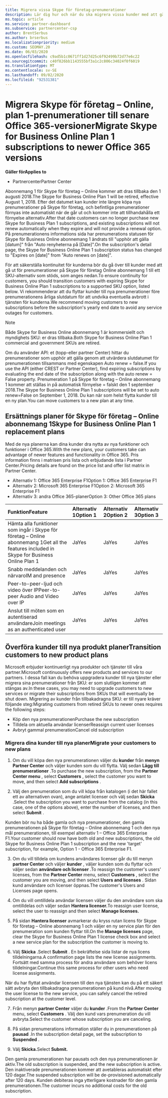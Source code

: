 ```yaml
---
title: Migrera vissa Skype för företag-prenumerationer
description: Lär dig hur och när du ska migrera vissa kunder med att gå ut prenumerationer på Skype för företag Online abonnemang 1 till nya Office 365-versioner.
ms.topic: article
ms.service: partner-dashboard
ms.subservice: partnercenter-csp
author: BrentSerbus
ms.author: brserbus
ms.localizationpriority: medium
ms.custom: SEOMAY.20
ms.date: 06/03/2020
ms.openlocfilehash: c9ad5b1c0671ff1d27d25c6f92499b72d77e6c22
ms.sourcegitcommit: c40f826bb1143555bf3a1c2c806c34024f0f6019
ms.translationtype: MT
ms.contentlocale: sv-SE
ms.lasthandoff: 09/02/2020
ms.locfileid: "92531381"
---
```

# <a name="migrate-skype-for-business-online-plan-1-subscriptions-to-newer-office-365-versions"></a><span data-ttu-id="3b810-103">Migrera Skype för företag – Online, plan 1-prenumerationer till senare Office 365-versioner</span><span class="sxs-lookup"><span data-stu-id="3b810-103">Migrate Skype for Business Online Plan 1 subscriptions to newer Office 365 versions</span></span>

<span data-ttu-id="3b810-104">**Gäller för**</span><span class="sxs-lookup"><span data-stu-id="3b810-104">**Applies to**</span></span>

- <span data-ttu-id="3b810-105">Partnercenter</span><span class="sxs-lookup"><span data-stu-id="3b810-105">Partner Center</span></span>

<span data-ttu-id="3b810-106">Abonnemang 1 för Skype för företag – Online kommer att dras tillbaka den 1 augusti 2018.</span><span class="sxs-lookup"><span data-stu-id="3b810-106">The Skype for Business Online Plan 1 will be retired, effective August 1, 2018.</span></span> <span data-ttu-id="3b810-107">Efter det datumet kan kunder inte längre köpa nya prenumerationer på Skype för företag, och befintliga prenumerationer förnyas inte automatiskt när de går ut och kommer inte att tillhandahålla ett förnyelse alternativ.</span><span class="sxs-lookup"><span data-stu-id="3b810-107">After that date customers can no longer purchase new Skype for Business Plan 1 subscriptions, and existing subscriptions will not renew automatically when they expire and will not provide a renewal option.</span></span> <span data-ttu-id="3b810-108">På prenumerationens informations sida har prenumerations statusen för Skype för Business Online abonnemang 1 ändrats till "upphör att gälla [datum]" från "Auto renyheterna på [Date]".</span><span class="sxs-lookup"><span data-stu-id="3b810-108">On the subscription's detail page, the Skype for Business Online Plan 1 subscription status has changed to "Expires on [date]" from "Auto renews on [date]".</span></span>  

<span data-ttu-id="3b810-109">För att säkerställa kontinuitet för kunderna bör du gå över till kunder med att gå ut för prenumerationer på Skype för företag Online abonnemang 1 till ett SKU-alternativ som stöds, som anges nedan.</span><span class="sxs-lookup"><span data-stu-id="3b810-109">To ensure continuity for customers, you should transition customers with expiring Skype for Business Online Plan 1 subscriptions to a supported SKU option, listed below.</span></span> <span data-ttu-id="3b810-110">Vi rekommenderar att du flyttar kunder till nya prenumerationer före prenumerationens årliga slutdatum för att undvika eventuella avbrott i tjänsten för kunderna.</span><span class="sxs-lookup"><span data-stu-id="3b810-110">We recommend moving customers to new subscriptions before the subscription's yearly end date to avoid any service outages for customers.</span></span> 

>[!NOTE]
><span data-ttu-id="3b810-111">Både Skype for Business Online abonnemang 1 är kommersiellt och myndighets SKU: er dras tillbaka.</span><span class="sxs-lookup"><span data-stu-id="3b810-111">Both Skype for Business Online Plan 1 commercial and government SKUs are retired.</span></span>

<span data-ttu-id="3b810-112">Om du använder API: et (topp-eller partner Center) hittar du prenumerationer som upphör att gälla genom att utvärdera slutdatumet för prenumerationen tillsammans med egenskapen Auto renew = false.</span><span class="sxs-lookup"><span data-stu-id="3b810-112">If you use the API (either CREST or Partner Center), find expiring subscriptions by evaluating the end date of the subscription along with the auto renew = False property.</span></span> <span data-ttu-id="3b810-113">Prenumeration 1 på Skype för företag – Online abonnemang 1 kommer att ställas in på automatisk förnyelse = falskt den 1 september 2018.</span><span class="sxs-lookup"><span data-stu-id="3b810-113">The Skype for Business Online Plan 1 subscriptions will be set to auto renew=False on September 1, 2018.</span></span> <span data-ttu-id="3b810-114">Du kan när som helst flytta kunder till en ny plan.</span><span class="sxs-lookup"><span data-stu-id="3b810-114">You can move customers to a new plan at any time.</span></span> 

## <a name="skype-for-business-online-plan-1-replacement-plans"></a><span data-ttu-id="3b810-115">Ersättnings planer för Skype för företag – Online abonnemang 1</span><span class="sxs-lookup"><span data-stu-id="3b810-115">Skype for Business Online Plan 1 replacement plans</span></span>

<span data-ttu-id="3b810-116">Med de nya planerna kan dina kunder dra nytta av nya funktioner och funktioner i Office 365.</span><span class="sxs-lookup"><span data-stu-id="3b810-116">With the new plans, your customers take can advantage of newer features and functionality in Office 365.</span></span> <span data-ttu-id="3b810-117">Pris information finns i matrisen pris lista och erbjudande lista i Partner Center.</span><span class="sxs-lookup"><span data-stu-id="3b810-117">Pricing details are found on the price list and offer list matrix in Partner Center.</span></span> 

- <span data-ttu-id="3b810-118">Alternativ 1: Office 365 Enterprise F1</span><span class="sxs-lookup"><span data-stu-id="3b810-118">Option 1: Office 365 Enterprise F1</span></span>
- <span data-ttu-id="3b810-119">Alternativ 2: Microsoft 365 Enterprise F1</span><span class="sxs-lookup"><span data-stu-id="3b810-119">Option 2: Microsoft 365 Enterprise F1</span></span>
- <span data-ttu-id="3b810-120">Alternativ 3: andra Office 365-planer</span><span class="sxs-lookup"><span data-stu-id="3b810-120">Option 3: Other Office 365 plans</span></span>

|<span data-ttu-id="3b810-121">**Funktion**</span><span class="sxs-lookup"><span data-stu-id="3b810-121">**Feature**</span></span>    |<span data-ttu-id="3b810-122">**Alternativ 1**</span><span class="sxs-lookup"><span data-stu-id="3b810-122">**Option 1**</span></span>   |<span data-ttu-id="3b810-123">**Alternativ 2**</span><span class="sxs-lookup"><span data-stu-id="3b810-123">**Option 2**</span></span>   |<span data-ttu-id="3b810-124">**Alternativ 3**</span><span class="sxs-lookup"><span data-stu-id="3b810-124">**Option 3**</span></span>   |
|:-----------------|:-----------------|:-------------|:------------|
|<span data-ttu-id="3b810-125">Hämta alla funktioner som ingår i Skype för företag – Online abonnemang 1</span><span class="sxs-lookup"><span data-stu-id="3b810-125">Get all the features included in Skype for Business Online Plan 1</span></span>|<span data-ttu-id="3b810-126">Ja</span><span class="sxs-lookup"><span data-stu-id="3b810-126">Yes</span></span>   |<span data-ttu-id="3b810-127">Ja</span><span class="sxs-lookup"><span data-stu-id="3b810-127">Yes</span></span>   |<span data-ttu-id="3b810-128">Ja</span><span class="sxs-lookup"><span data-stu-id="3b810-128">Yes</span></span>   |
|<span data-ttu-id="3b810-129">Snabb meddelanden och närvaro</span><span class="sxs-lookup"><span data-stu-id="3b810-129">IM and presence</span></span> |<span data-ttu-id="3b810-130">Ja</span><span class="sxs-lookup"><span data-stu-id="3b810-130">Yes</span></span>   |<span data-ttu-id="3b810-131">Ja</span><span class="sxs-lookup"><span data-stu-id="3b810-131">Yes</span></span>   |<span data-ttu-id="3b810-132">Ja</span><span class="sxs-lookup"><span data-stu-id="3b810-132">Yes</span></span>   |
|<span data-ttu-id="3b810-133">Peer-to-peer-ljud och video över IP</span><span class="sxs-lookup"><span data-stu-id="3b810-133">Peer-to-peer Audio and Video over IP</span></span>|<span data-ttu-id="3b810-134">Ja</span><span class="sxs-lookup"><span data-stu-id="3b810-134">Yes</span></span>   |<span data-ttu-id="3b810-135">Ja</span><span class="sxs-lookup"><span data-stu-id="3b810-135">Yes</span></span>   |<span data-ttu-id="3b810-136">Ja</span><span class="sxs-lookup"><span data-stu-id="3b810-136">Yes</span></span>   
|<span data-ttu-id="3b810-137">Anslut till möten som en autentiserad användare</span><span class="sxs-lookup"><span data-stu-id="3b810-137">Join meetings as an authenticated user</span></span>| <span data-ttu-id="3b810-138">Ja</span><span class="sxs-lookup"><span data-stu-id="3b810-138">Yes</span></span>   |<span data-ttu-id="3b810-139">Ja</span><span class="sxs-lookup"><span data-stu-id="3b810-139">Yes</span></span>   |<span data-ttu-id="3b810-140">Ja</span><span class="sxs-lookup"><span data-stu-id="3b810-140">Yes</span></span>   |

## <a name="transition-customers-to-new-product-plans"></a><span data-ttu-id="3b810-141">Överföra kunder till nya produkt planer</span><span class="sxs-lookup"><span data-stu-id="3b810-141">Transition customers to new product plans</span></span>

<span data-ttu-id="3b810-142">Microsoft erbjuder kontinuerligt nya produkter och tjänster till våra partner.</span><span class="sxs-lookup"><span data-stu-id="3b810-142">Microsoft continuously offers new products and services to our partners.</span></span> <span data-ttu-id="3b810-143">I dessa fall kan du behöva uppgradera kunder till nya tjänster eller migrera sina prenumerationer från SKU: er som slutligen kommer att stängas av.</span><span class="sxs-lookup"><span data-stu-id="3b810-143">In these cases, you may need to upgrade customers to new services or migrate their subscriptions from SKUs that will eventually be shut down.</span></span> <span data-ttu-id="3b810-144">Migrering av kunder från tillbakadragna SKU: er till nyare kräver följande steg:</span><span class="sxs-lookup"><span data-stu-id="3b810-144">Migrating customers from retired SKUs to newer ones requires the following steps:</span></span>

- <span data-ttu-id="3b810-145">Köp den nya prenumerationen</span><span class="sxs-lookup"><span data-stu-id="3b810-145">Purchase the new subscription</span></span>
- <span data-ttu-id="3b810-146">Tilldela om aktuella användar licenser</span><span class="sxs-lookup"><span data-stu-id="3b810-146">Reassign current user licenses</span></span>
- <span data-ttu-id="3b810-147">Avbryt gammal prenumeration</span><span class="sxs-lookup"><span data-stu-id="3b810-147">Cancel old subscription</span></span>

### <a name="migrate-your-customers-to-new-plans"></a><span data-ttu-id="3b810-148">Migrera dina kunder till nya planer</span><span class="sxs-lookup"><span data-stu-id="3b810-148">Migrate your customers to new plans</span></span>

1. <span data-ttu-id="3b810-149">Om du vill köpa den nya prenumerationen väljer du **kunder** från **menyn Partner Center** och väljer kunden som du vill flytta. Välj sedan **Lägg till prenumerationer** .</span><span class="sxs-lookup"><span data-stu-id="3b810-149">To purchase the new subscription, from the **Partner Center menu** , select **Customers** , select the customer you want to move, and then select **Add subscriptions** .</span></span>

2. <span data-ttu-id="3b810-150">Välj den prenumeration som du vill köpa från katalogen (i det här fallet ett av alternativen ovan), ange antalet licenser och välj sedan **Skicka** .</span><span class="sxs-lookup"><span data-stu-id="3b810-150">Select the subscription you want to purchase from the catalog (in this case, one of the options above), enter the number of licenses, and then select **Submit** .</span></span> 

<span data-ttu-id="3b810-151">Kunden bör nu ha både gamla och nya prenumerationer, den gamla prenumerationen på Skype för företag – Online abonnemang 1 och den nya mål prenumerationen, till exempel alternativ 1 – Office 365 Enterprise F1.</span><span class="sxs-lookup"><span data-stu-id="3b810-151">Your customer should now have both old and new subscriptions, the old Skype for Business Online Plan 1  subscription and the new 'target' subscription, for example, Option 1 - Office 365 Enterprise F1.</span></span>

3. <span data-ttu-id="3b810-152">Om du vill tilldela om kundens användares licenser går du till menyn **partner Center** och väljer **kunder** , väljer kunden som du flyttar och väljer sedan **användare och licenser** .</span><span class="sxs-lookup"><span data-stu-id="3b810-152">To reassign the customer's users' licenses, from the **Partner Center** menu, select **Customers** , select the customer you are moving, and then select **Users and licenses** .</span></span> <span data-ttu-id="3b810-153">Sidan kund användare och licenser öppnas.</span><span class="sxs-lookup"><span data-stu-id="3b810-153">The customer's Users and Licenses page opens.</span></span>

4. <span data-ttu-id="3b810-154">Om du vill omtilldela användar licensen väljer du den användare som ska omtilldelas och väljer sedan **Hantera licenser.**</span><span class="sxs-lookup"><span data-stu-id="3b810-154">To reassign user license, select the user to reassign and then select **Manage licenses.**</span></span>

5. <span data-ttu-id="3b810-155">På sidan **Hantera licenser** avmarkerar du kryss rutan licens för Skype för företag – Online abonnemang 1 och väljer en ny service plan för den prenumeration som kunden flyttar till.</span><span class="sxs-lookup"><span data-stu-id="3b810-155">On the **Manage licenses** page, clear the Skype for Business Online Plan 1 license check box and select a new service plan for the subscription the customer is moving to.</span></span>

6. <span data-ttu-id="3b810-156">Välj **Skicka** .</span><span class="sxs-lookup"><span data-stu-id="3b810-156">Select **Submit** .</span></span> <span data-ttu-id="3b810-157">En bekräftelse sida listar de nya licens tilldelningarna.</span><span class="sxs-lookup"><span data-stu-id="3b810-157">A confirmation page lists the new license assignments.</span></span> <span data-ttu-id="3b810-158">Fortsätt med samma process för andra användare som behöver licens tilldelningar.</span><span class="sxs-lookup"><span data-stu-id="3b810-158">Continue this same process for other users who need license assignments.</span></span>

<span data-ttu-id="3b810-159">När du har flyttat användar licensen till den nya tjänsten kan du på ett säkert sätt avbryta den tillbakadragna prenumerationen på kund nivå.</span><span class="sxs-lookup"><span data-stu-id="3b810-159">After moving the user license to the new service, you can safely cancel the retired subscription at the customer level.</span></span>

7. <span data-ttu-id="3b810-160">Från menyn **partner Center** väljer du **kunder** .</span><span class="sxs-lookup"><span data-stu-id="3b810-160">From the **Partner Center** menu, select **Customers** .</span></span> <span data-ttu-id="3b810-161">Välj den kund vars prenumeration du vill avbryta.</span><span class="sxs-lookup"><span data-stu-id="3b810-161">Select the customer whose subscription you are canceling.</span></span>

8. <span data-ttu-id="3b810-162">På sidan prenumerations information ställer du in prenumerationen på **pausad** .</span><span class="sxs-lookup"><span data-stu-id="3b810-162">In the subscription detail page, set the subscription to **Suspended** .</span></span>

9. <span data-ttu-id="3b810-163">Välj **Skicka.**</span><span class="sxs-lookup"><span data-stu-id="3b810-163">Select **Submit.**</span></span>

<span data-ttu-id="3b810-164">Den gamla prenumerationen har pausats och den nya prenumerationen är aktiv.</span><span class="sxs-lookup"><span data-stu-id="3b810-164">The old subscription is suspended, and the new subscription is active.</span></span> <span data-ttu-id="3b810-165">Den inaktiverade prenumerationen kommer att avetableras automatiskt efter 120 dagar.</span><span class="sxs-lookup"><span data-stu-id="3b810-165">The suspended subscription will be de-provisioned automatically after 120 days.</span></span> <span data-ttu-id="3b810-166">Kunden debiteras inga ytterligare kostnader för den gamla prenumerationen.</span><span class="sxs-lookup"><span data-stu-id="3b810-166">The customer incurs no additional costs for the old subscription.</span></span>

